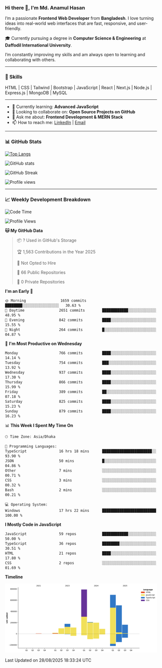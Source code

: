 ### Hi there 👋, I'm Md. Anamul Hasan

I’m a passionate **Frontend Web Developer** from **Bangladesh**. I love turning ideas into real-world web interfaces that are fast, responsive, and user-friendly.

🎓 Currently pursuing a degree in **Computer Science & Engineering** at **Daffodil International University**.

I’m constantly improving my skills and am always open to learning and collaborating with others.

---

### 🚀 Skills
HTML | CSS | Tailwind | Bootstrap | JavaScript | React | Next.js | Node.js | Express.js | MongoDB | MySQL 

---

- 🌱 Currently learning: **Advanced JavaScript**
- 👯 Looking to collaborate on: **Open Source Projects on GitHub**
- 💬 Ask me about: **Frontend Development & MERN Stack**
- 📫 How to reach me: [LinkedIn](https://www.linkedin.com/in/mdanamulhasan201) | [Email](mailto:anamulhasan3625@gmail.com)

---

### 📊 GitHub Stats

[![Top Langs](https://github-readme-stats.vercel.app/api/top-langs/?username=mdanamulhasan201&layout=compact)](https://github.com/anuraghazra/github-readme-stats)

![GitHub stats](https://github-readme-stats.vercel.app/api?username=mdanamulhasan201&show_icons=true&count_private=true&theme=tokyonight)

![GitHub Streak](https://streak-stats.demolab.com?user=mdanamulhasan201&theme=tokyonight)

![Profile views](https://gpvc.arturio.dev/mdanamulhasan201)

---

### 📈 Weekly Development Breakdown

<!--START_SECTION:waka-->
![Code Time](http://img.shields.io/badge/Code%20Time-598%20hrs%2053%20mins-blue)

![Profile Views](http://img.shields.io/badge/Profile%20Views-1-blue)

**🐱 My GitHub Data** 

> 📦 ? Used in GitHub's Storage 
 > 
> 🏆 1,563 Contributions in the Year 2025
 > 
> 🚫 Not Opted to Hire
 > 
> 📜 66 Public Repositories 
 > 
> 🔑 0 Private Repositories 
 > 
**I'm an Early 🐤** 

```text
🌞 Morning                1659 commits        ████████░░░░░░░░░░░░░░░░░   30.63 % 
🌆 Daytime                2651 commits        ████████████░░░░░░░░░░░░░   48.95 % 
🌃 Evening                842 commits         ████░░░░░░░░░░░░░░░░░░░░░   15.55 % 
🌙 Night                  264 commits         █░░░░░░░░░░░░░░░░░░░░░░░░   04.87 % 
```
📅 **I'm Most Productive on Wednesday** 

```text
Monday                   766 commits         ████░░░░░░░░░░░░░░░░░░░░░   14.14 % 
Tuesday                  754 commits         ███░░░░░░░░░░░░░░░░░░░░░░   13.92 % 
Wednesday                937 commits         ████░░░░░░░░░░░░░░░░░░░░░   17.30 % 
Thursday                 866 commits         ████░░░░░░░░░░░░░░░░░░░░░   15.99 % 
Friday                   389 commits         ██░░░░░░░░░░░░░░░░░░░░░░░   07.18 % 
Saturday                 825 commits         ████░░░░░░░░░░░░░░░░░░░░░   15.23 % 
Sunday                   879 commits         ████░░░░░░░░░░░░░░░░░░░░░   16.23 % 
```


📊 **This Week I Spent My Time On** 

```text
🕑︎ Time Zone: Asia/Dhaka

💬 Programming Languages: 
TypeScript               16 hrs 18 mins      ███████████████████████░░   93.90 % 
JSON                     50 mins             █░░░░░░░░░░░░░░░░░░░░░░░░   04.86 % 
Other                    7 mins              ░░░░░░░░░░░░░░░░░░░░░░░░░   00.71 % 
CSS                      3 mins              ░░░░░░░░░░░░░░░░░░░░░░░░░   00.32 % 
Bash                     2 mins              ░░░░░░░░░░░░░░░░░░░░░░░░░   00.21 % 

💻 Operating System: 
Windows                  17 hrs 22 mins      █████████████████████████   100.00 % 
```

**I Mostly Code in JavaScript** 

```text
JavaScript               59 repos            ████████████░░░░░░░░░░░░░   50.00 % 
TypeScript               36 repos            ████████░░░░░░░░░░░░░░░░░   30.51 % 
HTML                     21 repos            ████░░░░░░░░░░░░░░░░░░░░░   17.80 % 
CSS                      2 repos             ░░░░░░░░░░░░░░░░░░░░░░░░░   01.69 % 
```



**Timeline**

![Lines of Code chart](https://raw.githubusercontent.com/mdanamulhasan201/mdanamulhasan201/main/assets/bar_graph.png)


 Last Updated on 28/08/2025 18:33:24 UTC
<!--END_SECTION:waka-->
